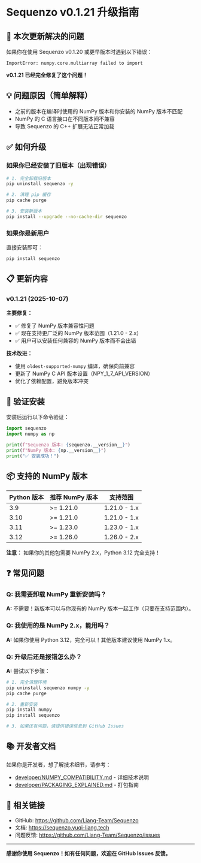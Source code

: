 # Sequenzo v0.1.21 升级指南

## 🎯 本次更新解决的问题

如果你在使用 Sequenzo v0.1.20 或更早版本时遇到以下错误：

```
ImportError: numpy.core.multiarray failed to import
```

**v0.1.21 已经完全修复了这个问题！**

## 💡 问题原因（简单解释）

- 之前的版本在编译时使用的 NumPy 版本和你安装的 NumPy 版本不匹配
- NumPy 的 C 语言接口在不同版本间不兼容
- 导致 Sequenzo 的 C++ 扩展无法正常加载

## ✅ 如何升级

### 如果你已经安装了旧版本（出现错误）

```bash
# 1. 完全卸载旧版本
pip uninstall sequenzo -y

# 2. 清理 pip 缓存
pip cache purge

# 3. 安装新版本
pip install --upgrade --no-cache-dir sequenzo
```

### 如果你是新用户

直接安装即可：

```bash
pip install sequenzo
```

## 📋 更新内容

### v0.1.21 (2025-10-07)

**主要修复：**
- ✅ 修复了 NumPy 版本兼容性问题
- ✅ 现在支持更广泛的 NumPy 版本范围（1.21.0 - 2.x）
- ✅ 用户可以安装任何兼容的 NumPy 版本而不会出错

**技术改进：**
- 使用 `oldest-supported-numpy` 编译，确保向前兼容
- 更新了 NumPy C API 版本设置（NPY_1_7_API_VERSION）
- 优化了依赖配置，避免版本冲突

## 🧪 验证安装

安装后运行以下命令验证：

```python
import sequenzo
import numpy as np

print(f"Sequenzo 版本: {sequenzo.__version__}")
print(f"NumPy 版本: {np.__version__}")
print("✅ 安装成功！")
```

## 📦 支持的 NumPy 版本

| Python 版本 | 推荐 NumPy 版本 | 支持范围 |
|------------|----------------|---------|
| 3.9        | >= 1.21.0      | 1.21.0 - 1.x |
| 3.10       | >= 1.21.0      | 1.21.0 - 1.x |
| 3.11       | >= 1.23.0      | 1.23.0 - 1.x |
| 3.12       | >= 1.26.0      | 1.26.0 - 2.x |

**注意：** 如果你的其他包需要 NumPy 2.x，Python 3.12 完全支持！

## ❓ 常见问题

### Q: 我需要卸载 NumPy 重新安装吗？

**A:** 不需要！新版本可以与你现有的 NumPy 版本一起工作（只要在支持范围内）。

### Q: 我使用的是 NumPy 2.x，能用吗？

**A:** 如果你使用 Python 3.12，完全可以！其他版本建议使用 NumPy 1.x。

### Q: 升级后还是报错怎么办？

**A:** 尝试以下步骤：

```bash
# 1. 完全清理环境
pip uninstall sequenzo numpy -y
pip cache purge

# 2. 重新安装
pip install numpy
pip install sequenzo

# 3. 如果还有问题，请提供错误信息到 GitHub Issues
```

## 📚 开发者文档

如果你是开发者，想了解技术细节，请参考：
- [developer/NUMPY_COMPATIBILITY.md](developer/NUMPY_COMPATIBILITY.md) - 详细技术说明
- [developer/PACKAGING_EXPLAINED.md](developer/PACKAGING_EXPLAINED.md) - 打包指南

## 🔗 相关链接

- GitHub: https://github.com/Liang-Team/Sequenzo
- 文档: https://sequenzo.yuqi-liang.tech
- 问题反馈: https://github.com/Liang-Team/Sequenzo/issues

---

**感谢你使用 Sequenzo！如有任何问题，欢迎在 GitHub Issues 反馈。**

